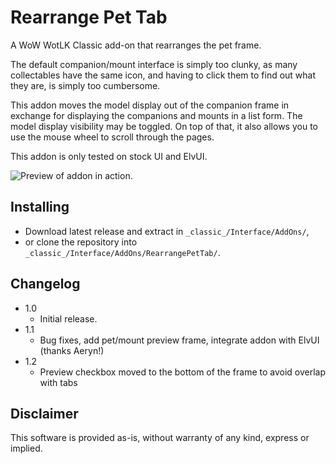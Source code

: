 # Rearrange Pet Tab
A WoW WotLK Classic add-on that rearranges the pet frame.

The default companion/mount interface is simply too clunky, as many collectables have the same icon,
and having to click them to find out what they are, is simply too cumbersome.

This addon moves the model display out of the companion frame in exchange for displaying the companions
and mounts in a list form. The model display visibility may be toggled. On top of that, it also allows
you to use the mouse wheel to scroll through the pages.

This addon is only tested on stock UI and ElvUI.

![Preview of addon in action.](https://silverhawke.s-ul.eu/X2ZjQ0PB)

## Installing
- Download latest release and extract in `_classic_/Interface/AddOns/`,
- or clone the repository into `_classic_/Interface/AddOns/RearrangePetTab/`.

## Changelog
- 1.0
  - Initial release.
- 1.1
  - Bug fixes, add pet/mount preview frame, integrate addon with ElvUI (thanks Aeryn!)
- 1.2
  - Preview checkbox moved to the bottom of the frame to avoid overlap with tabs

## Disclaimer
This software is provided as-is, without warranty of any kind, express or implied.
